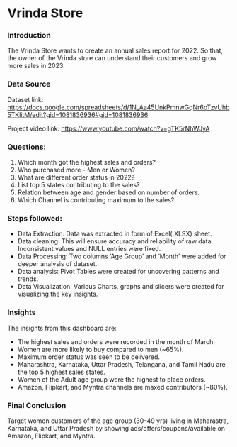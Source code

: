 # Vrinda Store


### Introduction
The Vrinda Store wants to create an annual sales report for 2022. 
So that, the owner of the Vrinda store can understand their customers and grow more sales in 2023.


### Data Source

Dataset link: https://docs.google.com/spreadsheets/d/1N_Aa45UnkPmnwGqNr6oTzvUhb5TKlitM/edit?gid=1081836936#gid=1081836936

Project video link: https://www.youtube.com/watch?v=gTK5rNhWJyA 

### Questions:

1. Which month got the highest sales and orders?
2. Who purchased more - Men or Women?
3. What are different order status in 2022?
4. List top 5 states contributing to the sales?
5. Relation between age and gender based on number of orders.
6. Which Channel is contributing maximum to the sales?


### Steps followed: 
- Data Extraction: Data was extracted in form of Excel(.XLSX) sheet. 
- Data cleaning: This will ensure accuracy and reliability of raw data. Inconsistent values and NULL entries were fixed. 
- Data Processing: Two columns ‘Age Group’ and ‘Month’ were added for deeper analysis of dataset. 
- Data analysis: Pivot Tables were created for uncovering patterns and trends. 
- Data Visualization: Various Charts, graphs and slicers were created for visualizing the key insights.


### Insights

The insights from this dashboard are:

- The highest sales and orders were recorded in the month of March.
- Women are more likely to buy compared to men (~65%).
- Maximum order status was seen to be delivered.
- Maharashtra, Karnataka, Uttar Pradesh, Telangana, and Tamil Nadu are the top 5 highest sales states.
- Women of the Adult age group were the highest to place orders.
- Amazon, Flipkart, and Myntra channels are maxed contributors (~80%).

### Final Conclusion

Target women customers of the age group (30–49 yrs) living in Maharastra, Karnataka, and Uttar Pradesh by showing ads/offers/coupons/available on Amazon, Flipkart, and Myntra.
